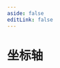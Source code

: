 ```yaml
---
aside: false
editLink: false
---
```


# 坐标轴

<script setup>
import Chart from '../components/sample/Chart.vue'
import { js, html, css } from '../components/sample/axis/index.js'
</script>
<Chart :js="js" :html="html" :css="css" title="坐标轴"/>

<!--@include: @/components/sample/axis/index.md-->